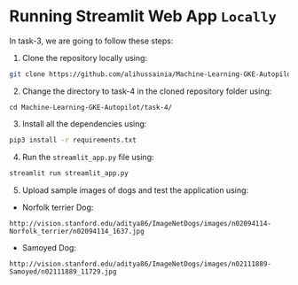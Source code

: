 # Running Streamlit Web App `Locally`
In task-3, we are going to follow these steps: 

1. Clone the repository locally using:
```bash
git clone https://github.com/alihussainia/Machine-Learning-GKE-Autopilot.git
```
2. Change the directory to task-4 in the cloned repository folder using:
```
cd Machine-Learning-GKE-Autopilot/task-4/
```
3. Install all the dependencies using:
```bash
pip3 install -r requirements.txt
```
4. Run the `streamlit_app.py` file using:
```bash
streamlit run streamlit_app.py
```
5. Upload sample images of dogs and test the application using:
- Norfolk terrier Dog:
```url
http://vision.stanford.edu/aditya86/ImageNetDogs/images/n02094114-Norfolk_terrier/n02094114_1637.jpg
```
- Samoyed Dog:
```url
http://vision.stanford.edu/aditya86/ImageNetDogs/images/n02111889-Samoyed/n02111889_11729.jpg
```
